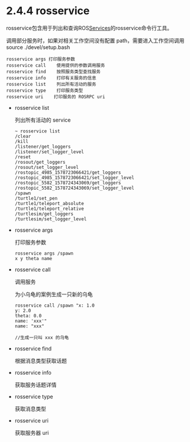 # 2.4.4 rosservice

rosservice包含用于列出和查询ROS[Services](http://wiki.ros.org/Services)的rosservice命令行工具。

调用部分服务时，如果对相关工作空间没有配置 path，需要进入工作空间调用 source ./devel/setup.bash

```
rosservice args 打印服务参数
rosservice call    使用提供的参数调用服务
rosservice find    按照服务类型查找服务
rosservice info    打印有关服务的信息
rosservice list    列出所有活动的服务
rosservice type    打印服务类型
rosservice uri    打印服务的 ROSRPC uri
```

- rosservice list

  列出所有活动的 service

  ```
  ~ rosservice list
  /clear
  /kill
  /listener/get_loggers
  /listener/set_logger_level
  /reset
  /rosout/get_loggers
  /rosout/set_logger_level
  /rostopic_4985_1578723066421/get_loggers
  /rostopic_4985_1578723066421/set_logger_level
  /rostopic_5582_1578724343069/get_loggers
  /rostopic_5582_1578724343069/set_logger_level
  /spawn
  /turtle1/set_pen
  /turtle1/teleport_absolute
  /turtle1/teleport_relative
  /turtlesim/get_loggers
  /turtlesim/set_logger_level
  ```

- rosservice args

  打印服务参数

  ```
  rosservice args /spawn
  x y theta name
  ```

- rosservice call

  调用服务

  为小乌龟的案例生成一只新的乌龟

  ```
  rosservice call /spawn "x: 1.0
  y: 2.0
  theta: 0.0
  name: 'xxx'"
  name: "xxx"
  
  //生成一只叫 xxx 的乌龟
  ```

- rosservice find

  根据消息类型获取话题

- rosservice info

  获取服务话题详情

- rosservice type

  获取消息类型

- rosservice uri

  获取服务器 uri